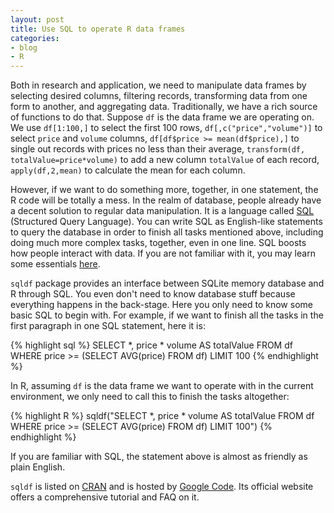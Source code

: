 ```yaml
---
layout: post
title: Use SQL to operate R data frames
categories:
- blog
- R
---
```


Both in research and application, we need to manipulate data frames by selecting desired columns, filtering records, transforming data from one form to another, and aggregating data. Traditionally, we have a rich source of functions to do that. Suppose `df` is the data frame we are operating on. We use `df[1:100,]` to select the first 100 rows, `df[,c("price","volume")]` to select `price` and `volume` columns, `df[df$price >= mean(df$price),]` to single out records with prices no less than their average, `transform(df, totalValue=price*volume)` to add a new column `totalValue` of each record, `apply(df,2,mean)` to calculate the mean for each column.

However, if we want to do something more, together, in one statement, the R code will be totally a mess. In the realm of database, people already have a decent solution to regular data manipulation. It is a language called [SQL](https://en.wikipedia.org/wiki/SQL) (Structured Query Language). You can write SQL as English-like statements to query the database in order to finish all tasks mentioned above, including doing much more complex tasks, together, even in one line. SQL boosts how people interact with data. If you are not familiar with it, you may learn some essentials [here](http://www.w3schools.com/sql/).

`sqldf` package provides an interface between SQLite memory database and R through SQL. You even don't need to know database stuff because everything happens in the back-stage. Here you only need to know some basic SQL to begin with. For example, if we want to finish all the tasks in the first paragraph in one SQL statement, here it is:

{% highlight sql %}
SELECT *, price * volume AS totalValue FROM df WHERE price >= (SELECT AVG(price) FROM df) LIMIT 100
{% endhighlight %}

In R, assuming `df` is the data frame we want to operate with in the current environment, we only need to call this to finish the tasks altogether:

{% highlight R %}
sqldf("SELECT *, price * volume AS totalValue FROM df WHERE price >= (SELECT AVG(price) FROM df) LIMIT 100")
{% endhighlight %}

If you are familiar with SQL, the statement above is almost as friendly as plain English.

`sqldf` is listed on [CRAN](http://cran.r-project.org/web/packages/sqldf/) and is hosted by [Google Code](https://code.google.com/p/sqldf/). Its official website offers a comprehensive tutorial and FAQ on it.
